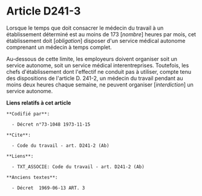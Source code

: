 # Article D241-3

Lorsque le temps que doit consacrer le médecin du travail à un établissement déterminé est au moins de 173 [*nombre*] heures
par mois, cet établissement doit [*obligation*] disposer d'un service médical autonome comprenant un médecin à temps complet.

Au-dessous de cette limite, les employeurs doivent organiser soit un service autonome, soit un service médical
interentreprises. Toutefois, les chefs d'établissement dont l'effectif ne conduit pas à utiliser, compte tenu des
dispositions de l'article D. 241-2, un médecin du travail pendant au moins deux heures chaque semaine, ne peuvent organiser
[*interdiction*] un service autonome.

**Liens relatifs à cet article**

	**Codifié par**:

	  - Décret n°73-1048 1973-11-15

	**Cite**:

	  - Code du travail - art. D241-2 (Ab)

	**Liens**:

	  - TXT_ASSOCIE: Code du travail - art. D241-2 (Ab)

	**Anciens textes**:

	  - Décret  1969-06-13 ART. 3
